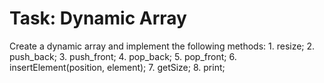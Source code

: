 # Task: Dynamic Array

Create a dynamic array and implement the following methods:
	1. resize;
	2. push_back;
	3. push_front;
	4. pop_back;
	5. pop_front;
	6. insertElement(position, element);
	7. getSize;
	8. print;